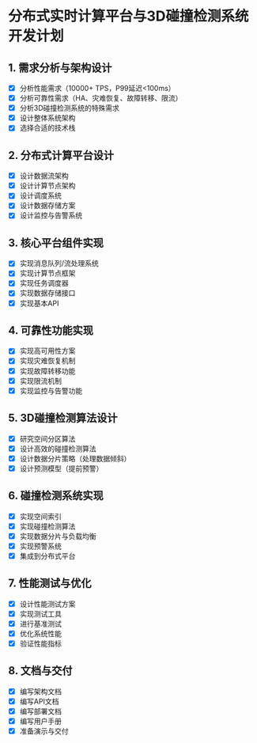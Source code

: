 # 分布式实时计算平台与3D碰撞检测系统开发计划

## 1. 需求分析与架构设计
- [x] 分析性能需求（10000+ TPS，P99延迟<100ms）
- [x] 分析可靠性需求（HA、灾难恢复、故障转移、限流）
- [x] 分析3D碰撞检测系统的特殊需求
- [x] 设计整体系统架构
- [x] 选择合适的技术栈

## 2. 分布式计算平台设计
- [x] 设计数据流架构
- [x] 设计计算节点架构
- [x] 设计调度系统
- [x] 设计数据存储方案
- [x] 设计监控与告警系统

## 3. 核心平台组件实现
- [x] 实现消息队列/流处理系统
- [x] 实现计算节点框架
- [x] 实现任务调度器
- [x] 实现数据存储接口
- [x] 实现基本API

## 4. 可靠性功能实现
- [x] 实现高可用性方案
- [x] 实现灾难恢复机制
- [x] 实现故障转移功能
- [x] 实现限流机制
- [x] 实现监控与告警功能

## 5. 3D碰撞检测算法设计
- [x] 研究空间分区算法
- [x] 设计高效的碰撞检测算法
- [x] 设计数据分片策略（处理数据倾斜）
- [x] 设计预测模型（提前预警）

## 6. 碰撞检测系统实现
- [x] 实现空间索引
- [x] 实现碰撞检测算法
- [x] 实现数据分片与负载均衡
- [x] 实现预警系统
- [x] 集成到分布式平台

## 7. 性能测试与优化
- [x] 设计性能测试方案
- [x] 实现测试工具
- [x] 进行基准测试
- [x] 优化系统性能
- [x] 验证性能指标

## 8. 文档与交付
- [x] 编写架构文档
- [x] 编写API文档
- [x] 编写部署文档
- [x] 编写用户手册
- [x] 准备演示与交付
